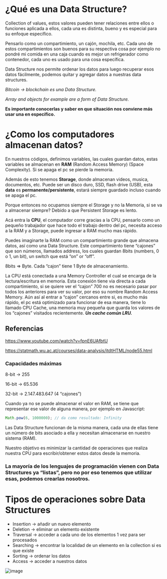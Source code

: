 # ¿Qué es una Data Structure?

Collection of values, estos valores pueden tener relaciones entre ellos o funciones aplicada a ellos, cada una es distinta, bueno y es especial para su enfoque específico.

Pensarlo como un compartimiento, un cajón, mochila, etc. Cada uno de estos compartimientos son buenos para su respectiva cosa por ejemplo no pondré mi comida en una caja cuando es mejor un refrigerador como contenedor, cada uno es usado para una cosa específica.

Data Structure nos permite ordenar los datos para luego recuperar esos datos fácilmente, podemos quitar y agregar datos a nuestras data structures.

*Bitcoin → blockchain es una Data Structure.*

*Array and objects for example are a form of Data Structure.*

**Es importante conocerlas y saber en que situación nos conviene más usar una en específico.**

# ¿Como los computadores almacenan datos?

En nuestros códigos, definimos variables, las cuales guardan datos, estas variables se almacenan en **RAM** (Random Access Memory) (Space Complexity). Si se apaga el pc se pierde la memoria.

Además de esto tenemos **Storage**, donde almacenan videos, musica, documentos, etc. Puede ser un disco duro, SSD, flash drive (USB), esta **data** es **permanente/persistente**, estará siempre guardado incluso cuando se apaga el pc.

Porque entonces no ocupamos siempre el Storage y no la Memoria, si se va a almacenar siempre? Debido a que Persistent Storage es lento.

Acá entra la **CPU**, el computador corre gracias a la CPU, pensarlo como un pequeño trabajador que hace todo el trabajo dentro del pc, necesita acceso a la RAM y a Storage, puede ingresar a RAM mucho mas rápido.

Puedes imaginarte la RAM como un compartimiento grande que almacena datos, así como una Data Structure. Este compartimiento tiene “cajones” que son números, llamados address, los cuales guardan 8bits (numbers, 0 o 1, un bit), un switch que está “on” or “off”.

8bits ⇒ Byte. Cada “cajon” tiene 1 Byte de almacenamiento.

La CPU está conectada a una Memory Controller el cual se encarga de la lectura/escritura en memoria. Esta conexión tiene via directa a cada compartimiento, si se quiere ver el “cajon” 700 no es necesario pasar por todos los anteriores para ver su valor, por eso su nombre Random Access Memory. Aún así al entrar a “cajon” cercanos entre si, es mucho más rápido, el pc está optimizado para funcionar de esa manera, tiene lo llamado CPU Cache, una memoria muy pequeña que guarda los valores de los “cajones” visitados recientemente. ***Un cache común LRU.***

## Referencias

https://www.youtube.com/watch?v=fpnE6UAfbtU

https://statmath.wu.ac.at/courses/data-analysis/itdtHTML/node55.html

### Capacidades máximas

8-bit → 255

16-bit → 65.536

32-bit → 2.147.483.647 (4 “cajones”)

Cuando ya no se puede almacenar el valor en RAM, se tiene que representar ese valor de alguna manera, por ejemplo en Javascript:

```jsx
Math.pow(6, 1000000); // da como resultado: Infinity
```

<aside>

Las Data Structure funcionan de la misma manera, cada una de ellas tiene un número de bits asociado a ella y necesitan almacenarse en nuestro sistema (RAM).

Nuestro objetivo es minimizar la cantidad de operaciones que realiza nuestra CPU para escribir/obtener estos datos desde la memoria.

</aside>

### La mayoría de los lenguajes de programación vienen con Data Structures ya “listas”, pero no por eso tenemos que utilizar esas, podemos crearlas nosotros.

# Tipos de operaciones sobre Data Structures

- Insertion → añadir un nuevo elemento
- Deletion → eliminar un elemento existente
- Traversal → acceder a cada uno de los elementos 1 vez para ser procesados
- Searching → encontrar la localidad de un elemento en la collection si es que existe
- Sorting → ordenar los datos
- Access → acceder a nuestros datos

![image](https://www.miguelfarrajota.com/images/post/data_structures/common_data_structures_operations.png)